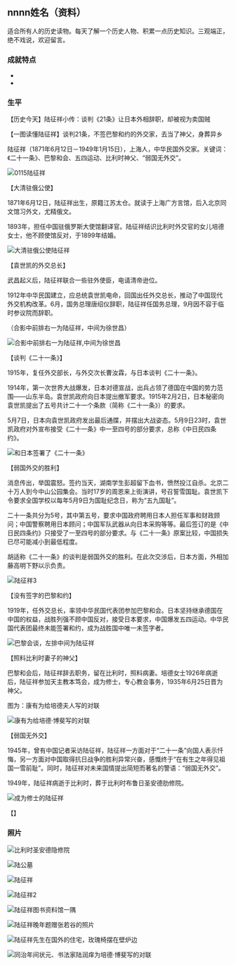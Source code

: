 ## nnnn姓名（资料）

适合所有人的历史读物。每天了解一个历史人物、积累一点历史知识。三观端正，绝不戏说，欢迎留言。  

### 成就特点

- ​
- ​


### 生平

【历史今天】陆征祥小传：谈判《21条》让日本外相辞职，却被视为卖国贼

【一图读懂陆征祥】谈判21条，不签巴黎和约的外交家，去当了神父，身葬异乡

陆征祥（1871年6月12日－1949年1月15日），上海人，中华民国外交家。关键词：《二十一条》、巴黎和会、五四运动、比利时神父、“弱国无外交”。

![0115陆征祥](0115陆征祥.png)



【大清驻俄公使】

1871年6月12日，陆征祥出生，原籍江苏太仓。就读于上海广方言馆，后入北京同文馆习外文，尤精俄文。

1893年，担任中国驻俄罗斯大使馆翻译官。陆征祥结识比利时外交官的女儿培德女士，他不顾使馆反对，于1899年结婚。

![大清驻俄公使陆征祥](大清驻俄公使陆征祥.jpeg)

【袁世凯的外交总长】

武昌起义后，陆征祥联合一些驻外使臣，电请清帝逊位。

1912年中华民国建立，应总统袁世凯电命，回国出任外交总长，推动了中国现代外交机构改革。6月，国务总理唐绍仪辞职，陆征祥任国务总理，9月因不容于临时参议院而辞职。

（合影中前排右一为陆征祥，中间为徐世昌）

![合影中前排右一为陆征祥,中间为徐世昌](合影中前排右一为陆征祥,中间为徐世昌.png)



【谈判《二十一条》】

1915年，复任外交部长，与外交次长曹汝霖，与日本谈判《二十一条》。

1914年，第一次世界大战爆发，日本对德宣战，出兵占领了德国在中国的势力范围——山东半岛。袁世凯政府向日本提出撤军要求。1915年2月2日，日本秘密向袁世凯提出了五号共计二十一个条款（简称《二十一条》）的要求。

5月7日，日本向袁世凯政府发出最后通牒，并摆出大战姿态。5月9日23时，袁世凯政府对外宣布接受《二十一条》中一至四号的部分要求，总称《中日民四条约》。

![和日本签署了《二十一条》](和日本签署了《二十一条》.png)

【弱国外交的胜利】

消息传出，举国震怒。签约当天，湖南学生彭超留下血书，愤然投江自杀。北京二十万人到今中山公园集会。当时17岁的周恩来上街演讲，号召誓雪国耻。袁世凯下令要求全国学校以每年5月9日为国耻纪念日，称为“五九国耻”。

二十一条共分为5号，其中第五号，要求中国政府聘用日本人担任军事和财政顾问；中国警察聘用日本顾问；中国军队武器从向日本采购等等。最后签订的是《中日民四条约》只接受了一至四号的部分要求。与《二十一条》原案比较，中国损失已尽可能减小到最低程度。

胡适称《二十一条》的谈判是弱国外交的胜利。在此次交涉后，日本方面，外相加藤高明下野以示负责。

![陆征祥3](陆征祥3.jpeg)

【没有签字的巴黎和约】

1919年，任外交总长，率领中华民国代表团参加巴黎和会。日本坚持继承德国在中国的权益，战胜列强不顾中国反对，接受日本要求，中国爆发五四运动。中华民国代表团最终未能签署和约，成为战胜国中唯一未签字者。

![巴黎会谈，左排中间为陆征祥](巴黎会谈，左排中间为陆征祥.png)

【照料比利时妻子的神父】

巴黎和会后，陆征祥辞去职务，留在比利时，照料病妻。培德女士1926年病逝后，陆征祥参加天主教本笃会，成为修士，专心教会事务，1935年6月25日晋为神父。

图为：康有为给培德夫人写的对联

![康有为给培德·博斐写的对联](康有为给培德·博斐写的对联.png)

【弱国无外交】

1945年，曾有中国记者采访陆征祥，陆征祥一方面对于“二十一条”向国人表示忏悔，另一方面对中国取得抗日战争的胜利异常兴奋，感慨终于“在有生之年得见祖国一雪前耻”。同时，陆征祥对未来国情提出简短而著名的警语：“弱国无外交”。

1949年，陆征祥病逝于比利时，葬于比利时布鲁日圣安德肋修院。

![成为修士的陆征祥](成为修士的陆征祥.png)

【】

### 照片



![比利时圣安德隐修院](比利时圣安德隐修院.png)











![陆公墓](陆公墓.jpg)

![陆征祥](陆征祥.jpg)

![陆征祥2](陆征祥2.jpeg)



![陆征祥图书资料馆一隅](陆征祥图书资料馆一隅.png)

![陆征祥晚年题赠张若谷的照片](陆征祥晚年题赠张若谷的照片.jpg)

![陆征祥先生在国外的住宅，玫瑰椅摆在壁炉边](陆征祥先生在国外的住宅，玫瑰椅摆在壁炉边.png)

![同治年间状元、书法家陆润痒为培德·博斐写的对联](同治年间状元、书法家陆润痒为培德·博斐写的对联.png)